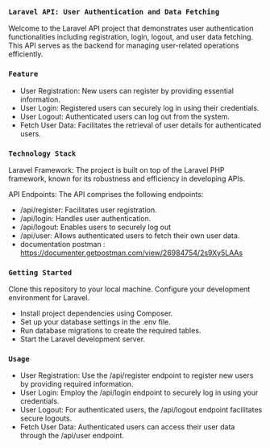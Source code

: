### `Laravel API: User Authentication and Data Fetching`
Welcome to the Laravel API project that demonstrates user authentication functionalities including registration, login, logout, and user data fetching. This API serves as the backend for managing user-related operations efficiently.

### `Feature`
 - User Registration: New users can register by providing essential information.
 - User Login: Registered users can securely log in using their credentials.
 - User Logout: Authenticated users can log out from the system.
 - Fetch User Data: Facilitates the retrieval of user details for authenticated users.

### `Technology Stack`
Laravel Framework: The project is built on top of the Laravel PHP framework, known for its robustness and efficiency in developing APIs.

API Endpoints: The API comprises the following endpoints:
 - /api/register: Facilitates user registration.
 - /api/login: Handles user authentication.
 - /api/logout: Enables users to securely log out
 - /api/user: Allows authenticated users to fetch their own user data.
 - documentation postman : https://documenter.getpostman.com/view/26984754/2s9Xy5LAAs

### `Getting Started`
Clone this repository to your local machine. Configure your development environment for Laravel.
- Install project dependencies using Composer.
- Set up your database settings in the .env file.
- Run database migrations to create the required tables.
- Start the Laravel development server.

### `Usage`
- User Registration: Use the /api/register endpoint to register new users by providing required information.
- User Login: Employ the /api/login endpoint to securely log in using your credentials.
- User Logout: For authenticated users, the /api/logout endpoint facilitates secure logouts.
- Fetch User Data: Authenticated users can access their user data through the /api/user endpoint.
